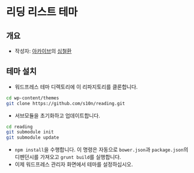 # 리딩 리스트 테마
## 개요
* 작성자: [아카이브](http://akaiv.com)의 [심철환](http://simcheolhwan.com)

## 테마 설치
* 워드프레스 테마 디렉토리에 이 리파지토리를 클론합니다.
```bash
cd wp-content/themes
git clone https://github.com/s10n/reading.git
```
* 서브모듈을 초기화하고 업데이트합니다.
```bash
cd reading
git submodule init
git submodule update
```
* `npm install`을 수행합니다. 이 명령은 자동으로 `bower.json`과 `package.json`의 디펜던시를 가져오고 `grunt build`를 실행합니다.
* 이제 워드프레스 관리자 화면에서 테마를 설정하십시오.
